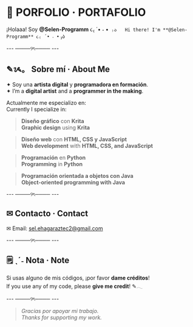 # 🌸 PORFOLIO · PORTAFOLIO

¡Holaaa! Soy **@Selen-Programm** ૮₍ ´• ˕ •` ₎ა  
Hi there! I'm **@Selen-Programm** ૮₍ ´• ˕ •` ₎ა

--- ────୨ৎ──── ---

## ✎ᝰ。 Sobre mí · About Me

✦ Soy una **artista digital** y **programadora en formación**.  
✦ I’m a **digital artist** and a **programmer in the making**.

Actualmente me especializo en:  
Currently I specialize in:

>  **Diseño gráfico** con **Krita**  
  **Graphic design** using **Krita**

>  **Diseño web** con **HTML, CSS y JavaScript**  
  **Web development** with **HTML, CSS, and JavaScript**

>  **Programación** en **Python**  
  **Programming** in **Python**
  
>  **Programación orientada a objetos con Java**  
  **Object-oriented programming with Java**

--- ────୨ৎ──── ---

##  ✉ Contacto · Contact

✉ Email: [sel.ehagaraztec2@gmail.com](mailto:sel.ehagaraztec2@gmail.com)

--- ────୨ৎ──── ---

##  🗒 ˎˊ˗ Nota · Note

Si usas alguno de mis códigos, ¡por favor **dame créditos**!   
If you use any of my code, please **give me credit**!  ✎𓂃

--- ────୨ৎ──── ---

>  _Gracias por apoyar mi trabajo._  
>  _Thanks for supporting my work._
